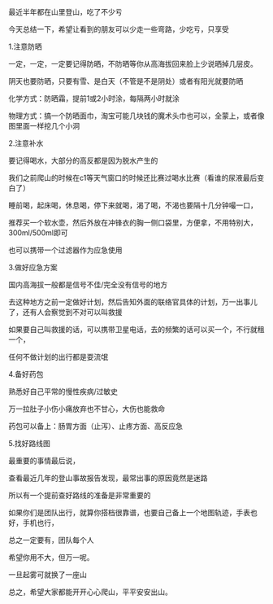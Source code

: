 
最近半年都在山里登山，吃了不少亏

今天总结一下，希望让看到的朋友可以少走一些弯路，少吃亏，只享受

1.注意防晒

一定，一定，一定要记得防晒，不防晒等你从高海拔回来脸上少说晒掉几层皮。

阴天也要防晒，只要有雪、是白天（不管是不是阴处）或者有阳光就要防晒

化学方式：防晒霜，提前1或2小时涂，每隔两小时就涂

物理方式：搞一个防晒面巾，淘宝可能几块钱的魔术头巾也可以，全蒙上，或者像图里面一样挖几个小洞

2.注意补水

要记得喝水，大部分的高反都是因为脱水产生的

我们之前爬山的时候在c1等天气窗口的时候还比赛过喝水比赛（看谁的尿液最后变白了）

睡前喝，起床喝，休息喝，停下来就喝，渴了喝，不渴也要隔十几分钟嘬一口，

推荐买一个软水壶，然后外放在冲锋衣的胸一侧口袋里，方便拿，不用特别大，300ml/500ml即可

也可以携带一个过滤器作为应急使用

3.做好应急方案

国内高海拔一般都是信号不佳/完全没有信号的地方

去这种地方之前一定做好计划，然后告知外面的联络官具体的计划，万一出事儿了，还有人会察觉到不对可以叫救援

如果要自己叫救援的话，可以携带卫星电话，去的频繁的话可以买一个，不行就租一个，

任何不做计划的出行都是耍流氓

4.备好药包

熟悉好自己平常的慢性疾病/过敏史

万一拉肚子小伤小痛放弃也不甘心，大伤也能救命

药包可以备上：肠胃方面（止泻）、止疼方面、高反应急

5.找好路线图

最重要的事情最后说，

查看最近几年的登山事故报告发现，最常出事的原因竟然是迷路

所以有一个提前查好路线的准备是非常重要的

如果你们是团队出行，就算你搭档很靠谱，也要自己备上一个地图轨迹，手表也好，手机也行，

总之一定要有，团队每个人

希望你用不大，但万一呢。

一旦起雾可就换了一座山


总之，希望大家都能开开心心爬山，平平安安出山。
